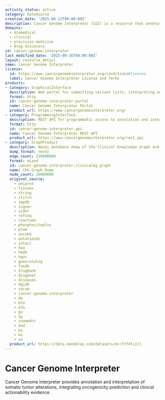 ```yaml
---
activity_status: active
category: DataSource
creation_date: '2025-08-12T00:00:00Z'
description: Cancer Genome Interpreter (CGI) is a resource that annotates tumor genomic alterations to identify likely oncogenic events and interpret their potential therapeutic, prognostic, and diagnostic relevance using curated knowledge bases, machine learning (BoostDM, OncodriveMUT), and clinical evidence levels.
domains:
  - biomedical
  - clinical
  - precision medicine
  - drug discovery
id: cancer-genome-interpreter
last_modified_date: '2025-09-16T00:00:00Z'
layout: resource_detail
name: Cancer Genome Interpreter
license:
  id: https://www.cancergenomeinterpreter.org/conditions#license
  label: Cancer Genome Interpreter License and Terms
products:
- category: GraphicalInterface
  description: Web portal for submitting variant lists, interpreting oncogenicity, and exploring biomarkers
  format: http
  id: cancer-genome-interpreter.portal
  name: Cancer Genome Interpreter Portal
  product_url: https://www.cancergenomeinterpreter.org/
- category: ProgrammingInterface
  description: REST API for programmatic access to annotation and interpretation endpoints
  format: http
  id: cancer-genome-interpreter.api
  name: Cancer Genome Interpreter REST API
  product_url: https://www.cancergenomeinterpreter.org/rest_api
- category: GraphProduct
  description: Neo4j database dump of the Clinical Knowledge Graph and additional relationships
  dump_format: neo4j
  edge_count: 220000000
  format: mixed
  id: cancer-genome-interpreter.clinicalkg.graph
  name: CKG Graph Dump
  node_count: 16000000
  original_source:
    - uniprot
    - tissues
    - string
    - stitch
    - smpdb
    - signor
    - sider
    - refseq
    - reactome
    - phosphositeplus
    - pfam
    - oncokb
    - mutationds
    - intact
    - hpa
    - hmdb
    - hgnc
    - gwascatalog
    - foodb
    - drugbank
    - disgenet
    - diseases
    - dgidb
    - corum
    - cancer-genome-interpreter
    - do
    - bto
    - efo
    - go
    - hp
    - snomedct
    - mod
    - mi
    - ms
    - uo
  product_url: https://data.mendeley.com/datasets/mrcf7f4tc2/1
---
```

# Cancer Genome Interpreter

Cancer Genome Interpreter provides annotation and interpretation of somatic tumor alterations, integrating oncogenicity prediction and clinical actionability evidence.